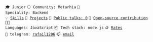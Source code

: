 <code>🎓 Junior</code>
<code>⚪ Community: Metarhia</code>
<code>👷 Speciality: Backend</code><br>
<code>💡 [Skills](SKILLS.md)</code>
<code>🧻 [Projects](PROJECTS.md)</code>
<code>📢 [Public talks: 0](TALKS.md)</code>
<code>👀 [Open-source contribution](CONTRIBUTION.md)</code><br>
<code>🧑‍💻 Languages: JavaScript</code>
<code>📦 Tech stack: node.js</code>
<code>🪙 [Rates](RATES.md)</code><br>
<code>💬 telegram: [rafail1206](https://t.me/rafail1206)</code>
<code>📫 [email](mailto:myhametshin.rafael@outlook.com)</code>
